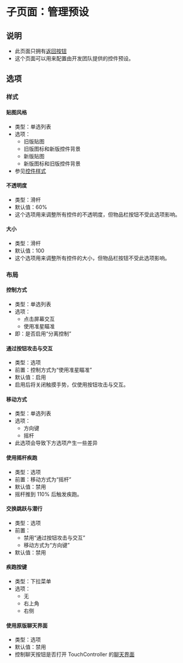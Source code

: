 # 子页面：管理预设

## 说明

- 此页面只拥有[返回按钮](../../interface-frame.md#返回)
- 这个页面可以用来配置由开发团队提供的控件预设。

## 选项

### 样式

#### 贴图风格

- 类型：单选列表
- 选项：
  - 旧版贴图
  - 旧版图标和新版控件背景
  - 新版贴图
  - 新版图标和旧版控件背景
- 参见[控件样式](../../../../widget/widget-style.md)

#### 不透明度

- 类型：滑杆
- 默认值：60%
- 这个选项用来调整所有控件的不透明度，但物品栏按钮不受此选项影响。

#### 大小

- 类型：滑杆
- 默认值：100
- 这个选项用来调整所有控件的大小，但物品栏按钮不受此选项影响。

### 布局

#### 控制方式

- 类型：单选列表
- 选项：
  - 点击屏幕交互
  - 使用准星瞄准
- 即：是否启用“分离控制”

#### 通过按钮攻击与交互

- 类型：选项
- 前置：控制方式为“使用准星瞄准”
- 默认值：启用
- 启用后将关闭触摸手势，仅使用按钮攻击与交互。

#### 移动方式

- 类型：单选列表
- 选项：
  - 方向键
  - 摇杆
- 此选项会导致下方选项产生一些差异

#### 使用摇杆疾跑

- 类型：选项
- 前置：移动方式为“摇杆”
- 默认值：禁用
- 摇杆推到 110% 后触发疾跑。

#### 交换跳跃与潜行

- 类型：选项
- 前置：
  - 禁用“通过按钮攻击与交互”
  - 移动方式为“方向键”
- 默认值：禁用

#### 疾跑按键

- 类型：下拉菜单
- 选项：
  - 无
  - 右上角
  - 右侧

#### 使用原版聊天界面

- 类型：选项
- 默认值：禁用
- 控制聊天按钮是否打开 TouchController 的[聊天界面](../../../../gui/chat-screen.md)
